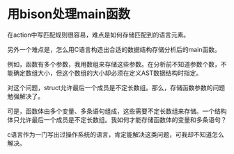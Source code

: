 # 用bison处理main函数

在action中写匹配规则很容易，难点是如何存储匹配到的语言元素。

另外一个难点是，怎么用C语言构造出合适的数据结构存储分析后的main函数。

例如，函数有多个参数，我用数组来存储这些参数。在分析前不知道参数个数，不能确定数组大小，但这个数组的大小却必须在定义AST数据结构时指定。

对这个问题，struct允许最后一个成员是不定长数组。那么，存储函数参数的问题勉强解决了。

可是，函数体由多个变量、多条语句组成，这些需要不定长数组来存储。一个结构体只允许最后一个成员是不定长数组。我如何才能存储函数体的变量和多条语句？

c语言作为一门写出过操作系统的语言，肯定能解决这类问题，可我却不知道怎么解决。

